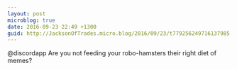 ```yaml
---
layout: post
microblog: true
date: 2016-09-23 22:49 +1300
guid: http://JacksonOfTrades.micro.blog/2016/09/23/t779256249716137985.html
---
```

@discordapp Are you not feeding your robo-hamsters their right diet of memes?
